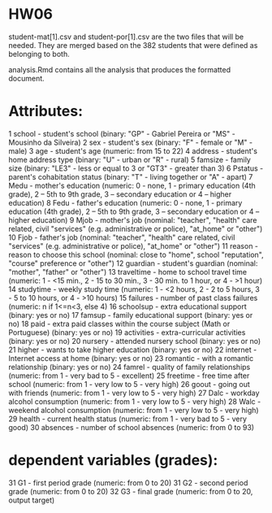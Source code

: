 # HW06

student-mat[1].csv and student-por[1].csv are the two files that will be needed. They are merged based on the 382 students that were defined as belonging to both.

analysis.Rmd contains all the analysis that produces the formatted document.

# Attributes:
1 school - student's school (binary: "GP" - Gabriel Pereira or "MS" - Mousinho da Silveira)
2 sex - student's sex (binary: "F" - female or "M" - male)
3 age - student's age (numeric: from 15 to 22)
4 address - student's home address type (binary: "U" - urban or "R" - rural)
5 famsize - family size (binary: "LE3" - less or equal to 3 or "GT3" - greater than 3)
6 Pstatus - parent's cohabitation status (binary: "T" - living together or "A" - apart)
7 Medu - mother's education (numeric: 0 - none,  1 - primary education (4th grade), 2 – 5th to 9th grade, 3 – secondary education or 4 – higher education)
8 Fedu - father's education (numeric: 0 - none,  1 - primary education (4th grade), 2 – 5th to 9th grade, 3 – secondary education or 4 – higher education)
9 Mjob - mother's job (nominal: "teacher", "health" care related, civil "services" (e.g. administrative or police), "at_home" or "other")
10 Fjob - father's job (nominal: "teacher", "health" care related, civil "services" (e.g. administrative or police), "at_home" or "other")
11 reason - reason to choose this school (nominal: close to "home", school "reputation", "course" preference or "other")
12 guardian - student's guardian (nominal: "mother", "father" or "other")
13 traveltime - home to school travel time (numeric: 1 - <15 min., 2 - 15 to 30 min., 3 - 30 min. to 1 hour, or 4 - >1 hour)
14 studytime - weekly study time (numeric: 1 - <2 hours, 2 - 2 to 5 hours, 3 - 5 to 10 hours, or 4 - >10 hours)
15 failures - number of past class failures (numeric: n if 1<=n<3, else 4)
16 schoolsup - extra educational support (binary: yes or no)
17 famsup - family educational support (binary: yes or no)
18 paid - extra paid classes within the course subject (Math or Portuguese) (binary: yes or no)
19 activities - extra-curricular activities (binary: yes or no)
20 nursery - attended nursery school (binary: yes or no)
21 higher - wants to take higher education (binary: yes or no)
22 internet - Internet access at home (binary: yes or no)
23 romantic - with a romantic relationship (binary: yes or no)
24 famrel - quality of family relationships (numeric: from 1 - very bad to 5 - excellent)
25 freetime - free time after school (numeric: from 1 - very low to 5 - very high)
26 goout - going out with friends (numeric: from 1 - very low to 5 - very high)
27 Dalc - workday alcohol consumption (numeric: from 1 - very low to 5 - very high)
28 Walc - weekend alcohol consumption (numeric: from 1 - very low to 5 - very high)
29 health - current health status (numeric: from 1 - very bad to 5 - very good)
30 absences - number of school absences (numeric: from 0 to 93)

# dependent variables (grades):
31 G1 - first period grade (numeric: from 0 to 20)
31 G2 - second period grade (numeric: from 0 to 20)
32 G3 - final grade (numeric: from 0 to 20, output target)

